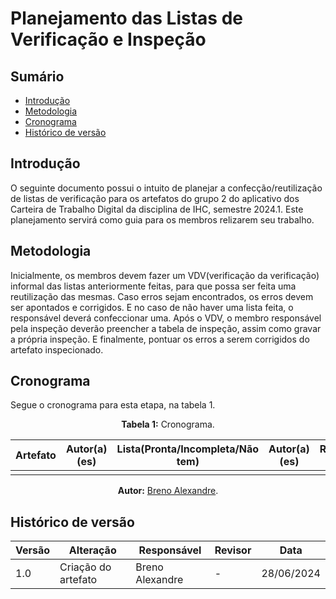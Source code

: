 # Planejamento das Listas de Verificação e Inspeção

## Sumário
* [Introdução](#Introdução)
* [Metodologia](#Metodologia)
* [Cronograma](#Cronograma)
* [Histórico de versão](#Histórico-de-versão)

## Introdução

O seguinte documento possui o intuito de planejar a confecção/reutilização de listas de verificação para os artefatos do grupo 2 do aplicativo dos Carteira de Trabalho Digital da disciplina de IHC, semestre 2024.1. Este planejamento servirá como guia para os membros relizarem seu trabalho.

## Metodologia

Inicialmente, os membros devem fazer um VDV(verificação da verificação) informal das listas anteriormente feitas, para que possa ser feita uma reutilização das mesmas. Caso erros sejam encontrados, os erros devem ser apontados e corrigidos. E no caso de não haver uma lista feita, o responsável deverá confeccionar uma.
Após o VDV, o membro responsável pela inspeção deverão preencher a tabela de inspeção, assim como gravar a própria inspeção. E finalmente, pontuar os erros a serem corrigidos do artefato inspecionado.

## Cronograma

Segue o cronograma para esta etapa, na tabela 1.

<center>

<b>Tabela 1:</b> Cronograma.

| Artefato | Autor(a)(es) | Lista(Pronta/Incompleta/Não tem) | Autor(a)(es) | Responsável pelo VDV | Inspecionador(a) | Prioridade |
| -------- | ------------ | -------------------------------- | ------------ | -------------------- | ---------------- | ---------- |
| | | | | | | |


<b>Autor:</b> <a href="https://github.com/brenoalexandre0">Breno Alexandre</a>.

</center>

## Histórico de versão

| Versão | Alteração                           | Responsável     | Revisor         | Data       |
| ------ | ----------------------------------- | --------------- | --------------- | ---------- |
| 1.0    | Criação do artefato                 | Breno Alexandre | -               | 28/06/2024 |

